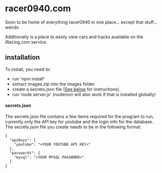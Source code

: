 # racer0940.com

Soon to be home of everything racer0940 in one place... except that stuff... weirdo

Additionally is a place to easily view cars and tracks available on the iRacing.com service.

## installation
To install, you need to:
- run 'npm install'
- extract images.zip into the images folder
- create a secrets.json file ([See below](#secretsjson) for instructions).
- run 'node server.js'  (nodemon will also work if that is installed globally)


#### secrets.json
The secrets.json file contains a few items required for the program to run, currently only the API key for youtube and the login info for the database.
  The secrets.json file you create needs to be in the following format:  
```
{
  "apiKeys": {
    "youtube": "<YOUR YOUTUBE API KEY>"
  },
  "passwords": {
  	"mysql": "<YOUR MYSQL PASSWORD>"
  }
}
```

